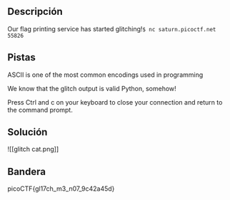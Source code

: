 ## Descripción
Our flag printing service has started glitching!`$ nc saturn.picoctf.net 55826`
## Pistas 
ASCII is one of the most common encodings used in programming

We know that the glitch output is valid Python, somehow!

Press Ctrl and c on your keyboard to close your connection and return to the command prompt.
## Solución
![[glitch cat.png]]
## Bandera
picoCTF{gl17ch_m3_n07_9c42a45d}